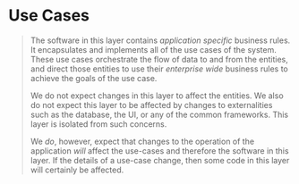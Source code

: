 # Use Cases

> The software in this layer contains *application specific* business rules. It encapsulates and implements all of the use cases of the system. These use cases orchestrate the flow of data to and from the entities, and direct those entities to use their *enterprise wide* business rules to achieve the goals of the use case.
>
> We do not expect changes in this layer to affect the entities. We also do not expect this layer to be affected by changes to externalities such as the database, the UI, or any of the common frameworks. This layer is isolated from such concerns.
>
> We *do*, however, expect that changes to the operation of the application *will* affect the use-cases and therefore the software in this layer. If the details of a use-case change, then some code in this layer will certainly be affected.

